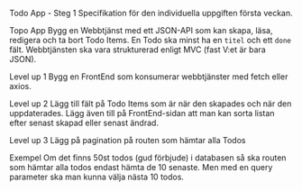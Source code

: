 Todo App - Steg 1
Specifikation för den individuella uppgiften första veckan.

Topo App
Bygg en Webbtjänst med ett JSON-API som kan skapa, läsa, redigera och ta bort Todo Items.
En Todo ska minst ha en `titel` och ett `done` fält.
Webbtjänsten ska vara strukturerad enligt MVC (fast V:et är bara JSON).

Level up 1
Bygg en FrontEnd som konsumerar webbtjänster med fetch eller axios.

Level up 2
Lägg till fält på Todo Items som är när den skapades och när den uppdaterades. Lägg även till på FrontEnd-sidan att man kan sorta listan efter senast skapad eller senast ändrad.

Level up 3
Lägg på pagination på routen som hämtar alla Todos

Exempel
Om det finns 50st todos (gud förbjude) i databasen så ska routen som hämtar alla todos endast hämta de 10 senaste. Men med en query parameter ska man kunna välja nästa 10 todos.
